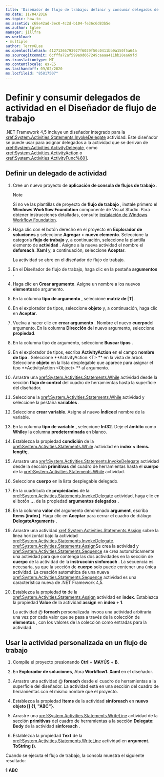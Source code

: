 ```yaml
---
title: 'Diseñador de flujo de trabajo: definir y consumir delegados de actividad'
ms.date: 11/04/2016
ms.topic: how-to
ms.assetid: c68e42ad-3ec0-4c2d-b104-fe36c6d83b5e
ms.author: tglee
manager: jillfra
ms.workload:
- multiple
author: TerryGLee
ms.openlocfilehash: 41271266793927f6029f50c0411bb9a150f5a64a
ms.sourcegitcommit: 6cfffa72af599a9d667249caaaa411bb28ea69fd
ms.translationtype: MT
ms.contentlocale: es-ES
ms.lasthandoff: 09/02/2020
ms.locfileid: "85817507"
---
```

# <a name="how-to-define-and-consume-activity-delegates-in-the-workflow-designer"></a>Definir y consumir delegados de actividad en el Diseñador de flujo de trabajo

.NET Framework 4,5 incluye un diseñador integrado para la <xref:System.Activities.Statements.InvokeDelegate> actividad. Este diseñador se puede usar para asignar delegados a la actividad que se derivan de <xref:System.Activities.ActivityDelegate>, como <xref:System.Activities.ActivityAction> o <xref:System.Activities.ActivityFunc%601>.

## <a name="define-an-activity-delegate"></a>Definir un delegado de actividad

1. Cree un nuevo proyecto de **aplicación de consola de flujos de trabajo** .

   > [!NOTE]
   > Si no ve las plantillas de proyecto de **flujo de trabajo** , instale primero el **Windows Workflow Foundation** componente de Visual Studio. Para obtener instrucciones detalladas, consulte [instalación de Windows Workflow Foundation](developing-applications-with-the-workflow-designer.md#install-windows-workflow-foundation).

3. Haga clic con el botón derecho en el proyecto en **Explorador de soluciones** y seleccione **Agregar**  >  **nuevo elemento**. Seleccione la categoría **flujo de trabajo** y, a continuación, seleccione la plantilla elemento de **actividad** . Asigne a la nueva actividad el nombre el **deforeach. Xaml** y, a continuación, seleccione **Aceptar**.

   La actividad se abre en el diseñador de flujo de trabajo.

4. En el Diseñador de flujo de trabajo, haga clic en la pestaña **argumentos** .

5. Haga clic en **Crear argumento**. Asigne un nombre a los nuevos **elementos**de argumento.

6. En la columna **tipo de argumento** , seleccione **matriz de [T]**.

7. En el explorador de tipos, seleccione **objeto** y, a continuación, haga clic en **Aceptar**.

8. Vuelva a hacer clic en **crear argumento** . Nombre el nuevo **cuerpo**del argumento. En la columna **Dirección** del nuevo argumento, seleccione **propiedad**.

9. En la columna tipo de argumento, seleccione **Buscar tipos** .

10. En el explorador de tipos, escriba **ActivityAction** en el campo **nombre de tipo** . Seleccione **ActivityAction \<T> ** en la vista de árbol. Seleccione **objeto** en la lista desplegable que aparece para asignar el tipo **ActivityAction \<Object> ** al argumento.

11. Arrastre una <xref:System.Activities.Statements.While> actividad desde la sección **flujo de control** del cuadro de herramientas hasta la superficie del diseñador.

12. Seleccione la <xref:System.Activities.Statements.While> actividad y seleccione la pestaña **variables** .

13. Seleccione **crear variable**. Asigne al nuevo **Índice**el nombre de la variable.

14. En la columna **tipo de variable** , seleccione **Int32**. Deje el **ámbito** como **While**y la columna **predeterminada** en blanco.

15. Establezca la propiedad **condición** de la <xref:System.Activities.Statements.While> actividad en **index < items. length;**.

16. Arrastre una <xref:System.Activities.Statements.InvokeDelegate> actividad desde la sección **primitivas** del cuadro de herramientas hasta el **cuerpo** de la <xref:System.Activities.Statements.While> actividad.

17. Seleccione **cuerpo** en la lista desplegable delegado.

18. En la cuadrícula de **propiedades** de la <xref:System.Activities.Statements.InvokeDelegate> actividad, haga clic en el botón **...** de la propiedad **argumentos delegados** .

19. En la columna **valor** del argumento denominado **argument**, escriba **Items [index]**. Haga clic en **Aceptar** para cerrar el cuadro de diálogo **DelegateArguments** .

20. Arrastre una actividad <xref:System.Activities.Statements.Assign> sobre la línea horizontal bajo la actividad <xref:System.Activities.Statements.InvokeDelegate>. <xref:System.Activities.Statements.Assign>Se crea la actividad y <xref:System.Activities.Statements.Sequence> se crea automáticamente una actividad para que contenga las dos actividades en la sección de **cuerpo** de la actividad de la **instrucción sinforeach** . La secuencia es necesaria, ya que la sección de **cuerpo** solo puede contener una única actividad. La creación automática de una nueva <xref:System.Activities.Statements.Sequence> actividad es una característica nueva de .NET Framework 4,5.

21. Establezca la propiedad **to** de la <xref:System.Activities.Statements.Assign> actividad en **index**. Establezca la propiedad **Value** de la actividad **assign** en **index + 1**.

    La actividad @ **foreach** personalizada invoca una actividad arbitraria una vez por cada valor que se pasa a través de la colección de **elementos** , con los valores de la colección como entradas para la actividad.

## <a name="use-the-custom-activity-in-a-workflow"></a>Usar la actividad personalizada en un flujo de trabajo

1. Compile el proyecto presionando **Ctrl** + **MAYÚS** + **B**.

2. En **Explorador de soluciones**, Abra **Workflow1. Xaml** en el diseñador.

3. Arrastre una actividad @ **foreach** desde el cuadro de herramientas a la superficie del diseñador. La actividad está en una sección del cuadro de herramientas con el mismo nombre que el proyecto.

4. Establezca la propiedad **Items** de la actividad **sinforeach** en **nuevo objeto [] {1, "ABC"}**.

5. Arrastre una <xref:System.Activities.Statements.WriteLine> actividad de la sección **primitivas** del cuadro de herramientas a la sección **Delegate: Body** de la actividad **sinforeach** .

6. Establezca la propiedad **Text** de la <xref:System.Activities.Statements.WriteLine> actividad en **argument. ToString ()**.

Cuando se ejecuta el flujo de trabajo, la consola muestra el siguiente resultado:

**1** 
 **ABC**
